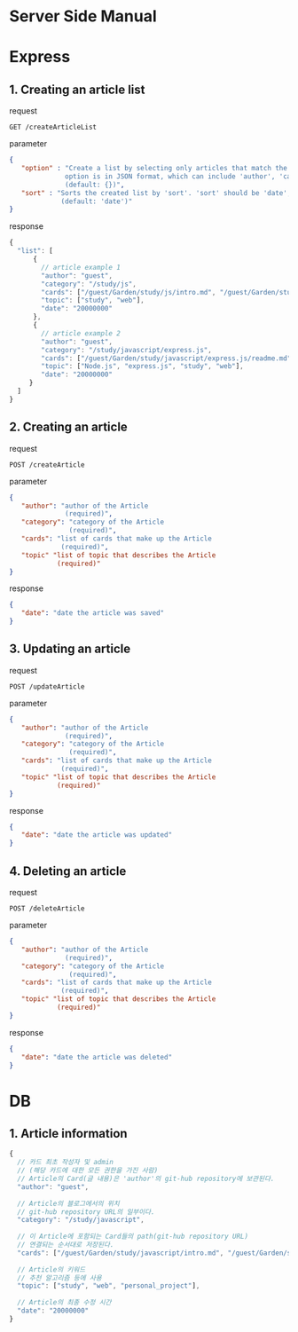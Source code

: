 # Server Side Manual
  
  
# Express

## 1. Creating an article list  

request  
```http
GET /createArticleList
```  
parameter  
```JSON
{
   "option" : "Create a list by selecting only articles that match the options. 
              option is in JSON format, which can include 'author', 'category', 'topic', 'date'.
              (default: {})",
   "sort" : "Sorts the created list by 'sort'. 'sort' should be 'date', '추가예정1', or '추가예정2'.
             (default: 'date')"
}
```

response  
```javascript
{
  "list": [
      {
        // article example 1
        "author": "guest",
        "category": "/study/js",
        "cards": ["/guest/Garden/study/js/intro.md", "/guest/Garden/study/js/intro2.md"],
        "topic": ["study", "web"],
        "date": "20000000"
      },
      {
        // article example 2
        "author": "guest",
        "category": "/study/javascript/express.js",
        "cards": ["/guest/Garden/study/javascript/express.js/readme.md"],
        "topic": ["Node.js", "express.js", "study", "web"],
        "date": "20000000"
     }
  ]
}
```

## 2. Creating an article  

request  
```http
POST /createArticle
```  
parameter  
```JSON
{
   "author": "author of the Article
              (required)",
   "category": "category of the Article
               (required)",
   "cards": "list of cards that make up the Article
             (required)",
   "topic" "list of topic that describes the Article
            (required)"
}
```

response  
```JSON
{
   "date": "date the article was saved"
}
```

## 3. Updating an article  

request  
```http
POST /updateArticle
```  
parameter  
```JSON
{
   "author": "author of the Article
              (required)",
   "category": "category of the Article
               (required)",
   "cards": "list of cards that make up the Article
             (required)",
   "topic" "list of topic that describes the Article
            (required)"
}
```

response  
```JSON
{
   "date": "date the article was updated"
}
```

## 4. Deleting an article 

request  
```http
POST /deleteArticle
```  
parameter  
```JSON
{
   "author": "author of the Article
              (required)",
   "category": "category of the Article
               (required)",
   "cards": "list of cards that make up the Article
             (required)",
   "topic" "list of topic that describes the Article
            (required)"
}
```

response  
```JSON
{
   "date": "date the article was deleted"
}
```

# DB

## 1. Article information
```javascript
{
  // 카드 최초 작성자 및 admin 
  // (해당 카드에 대한 모든 권한을 가진 사람)
  // Article의 Card(글 내용)은 'author'의 git-hub repository에 보관된다.
  "author": "guest",
  
  // Article의 블로그에서의 위치
  // git-hub repository URL의 일부이다.
  "category": "/study/javascript",
  
  // 이 Article에 포함되는 Card들의 path(git-hub repository URL)
  // 연결되는 순서대로 저장된다.
  "cards": ["/guest/Garden/study/javascript/intro.md", "/guest/Garden/study/javascript/intro2.md"],
  
  // Article의 키워드
  // 추천 알고리즘 등에 사용 
  "topic": ["study", "web", "personal_project"],
  
  // Article의 최종 수정 시간
  "date": "20000000"
}
```
